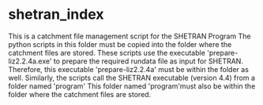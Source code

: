 # shetran_index
This is a catchment file management script for the SHETRAN Program
The python scripts in this folder must be copied into the folder where the catchment files are stored.
These scripts use the executable 'prepare-liz2.2.4a.exe' to prepare the required rundata file as input for SHETRAN.
  Therefore, this executable 'prepare-liz2.2.4a' must be within the folder as well.
Similarly, the scripts call the SHETRAN executable (version 4.4) from a folder named 'program'
  This folder named 'program'must also be within the folder where the catchment files are stored.
